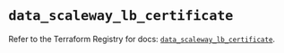 # `data_scaleway_lb_certificate`

Refer to the Terraform Registry for docs: [`data_scaleway_lb_certificate`](https://registry.terraform.io/providers/scaleway/scaleway/2.53.0/docs/data-sources/lb_certificate).
